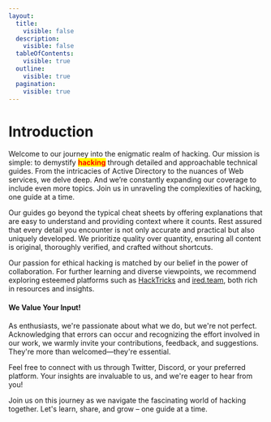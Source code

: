```yaml
---
layout:
  title:
    visible: false
  description:
    visible: false
  tableOfContents:
    visible: true
  outline:
    visible: true
  pagination:
    visible: true
---
```


# Introduction

Welcome to our journey into the enigmatic realm of hacking. Our mission is simple: to demystify <mark style="color:red;">**hacking**</mark> through detailed and approachable technical guides. From the intricacies of Active Directory to the nuances of Web services, we delve deep. And we’re constantly expanding our coverage to include even more topics. Join us in unraveling the complexities of hacking, one guide at a time.

Our guides go beyond the typical cheat sheets by offering explanations that are easy to understand and providing context where it counts. Rest assured that every detail you encounter is not only accurate and practical but also uniquely developed. We prioritize quality over quantity, ensuring all content is original, thoroughly verified, and crafted without shortcuts.

Our passion for ethical hacking is matched by our belief in the power of collaboration. For further learning and diverse viewpoints, we recommend exploring esteemed platforms such as [HackTricks](https://book.hacktricks.xyz/) and [ired.team](https://www.ired.team/), both rich in resources and insights.

#### We Value Your Input!

As enthusiasts, we're passionate about what we do, but we're not perfect. Acknowledging that errors can occur and recognizing the effort involved in our work, we warmly invite your contributions, feedback, and suggestions. They're more than welcomed—they're essential.

Feel free to connect with us through Twitter, Discord, or your preferred platform. Your insights are invaluable to us, and we're eager to hear from you!

Join us on this journey as we navigate the fascinating world of hacking together. Let's learn, share, and grow – one guide at a time.

